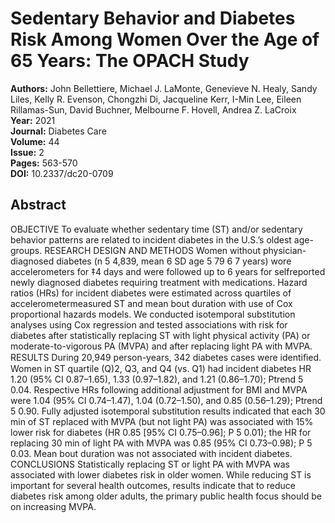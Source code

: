 # Sedentary Behavior and Diabetes Risk Among Women Over the Age of 65 Years: The OPACH Study

**Authors:** John Bellettiere, Michael J. LaMonte, Genevieve N. Healy, Sandy Liles, Kelly R. Evenson, Chongzhi Di, Jacqueline Kerr, I-Min Lee, Eileen Rillamas-Sun, David Buchner, Melbourne F. Hovell, Andrea Z. LaCroix  
**Year:** 2021  
**Journal:** Diabetes Care  
**Volume:** 44  
**Issue:** 2  
**Pages:** 563-570  
**DOI:** 10.2337/dc20-0709  

## Abstract
OBJECTIVE To evaluate whether sedentary time (ST) and/or sedentary behavior patterns are related to incident diabetes in the U.S.’s oldest age-groups. RESEARCH DESIGN AND METHODS Women without physician-diagnosed diabetes (n 5 4,839, mean 6 SD age 5 79 6 7 years) wore accelerometers for ‡4 days and were followed up to 6 years for selfreported newly diagnosed diabetes requiring treatment with medications. Hazard ratios (HRs) for incident diabetes were estimated across quartiles of accelerometermeasured ST and mean bout duration with use of Cox proportional hazards models. We conducted isotemporal substitution analyses using Cox regression and tested associations with risk for diabetes after statistically replacing ST with light physical activity (PA) or moderate-to-vigorous PA (MVPA) and after replacing light PA with MVPA.
RESULTS During 20,949 person-years, 342 diabetes cases were identiﬁed. Women in ST quartile (Q)2, Q3, and Q4 (vs. Q1) had incident diabetes HR 1.20 (95% CI 0.87–1.65), 1.33 (0.97–1.82), and 1.21 (0.86–1.70); Ptrend 5 0.04. Respective HRs following additional adjustment for BMI and MVPA were 1.04 (95% CI 0.74–1.47), 1.04 (0.72–1.50), and 0.85 (0.56–1.29); Ptrend 5 0.90. Fully adjusted isotemporal substitution results indicated that each 30 min of ST replaced with MVPA (but not light PA) was associated with 15% lower risk for diabetes (HR 0.85 [95% CI 0.75–0.96]; P 5 0.01); the HR for replacing 30 min of light PA with MVPA was 0.85 (95% CI 0.73–0.98); P 5 0.03. Mean bout duration was not associated with incident diabetes.
CONCLUSIONS Statistically replacing ST or light PA with MVPA was associated with lower diabetes risk in older women. While reducing ST is important for several health outcomes, results indicate that to reduce diabetes risk among older adults, the primary public health focus should be on increasing MVPA.


